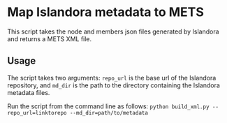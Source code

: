 # Map Islandora metadata to METS

This script takes the node and members json files generated by Islandora and returns a METS XML file.

## Usage

The script takes two arguments: `repo_url` is the base url of the Islandora repository, and `md_dir` is the path to the
directory containing the Islandora metadata files.

Run the script from the command line as follows:
`python build_xml.py --repo_url=linktorepo --md_dir=path/to/metadata`